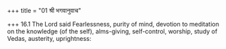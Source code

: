 +++
title = "01 श्री भगवानुवाच"

+++
16.1 The Lord said Fearlessness, purity of mind, devotion to meditation
on the knowledge (of the self), alms-giving, self-control, worship,
study of Vedas, austerity, uprightness:
